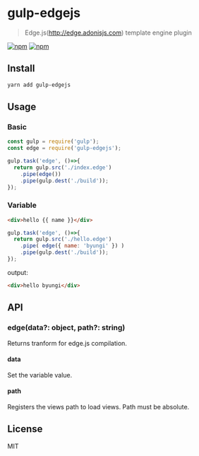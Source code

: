 # gulp-edgejs
> Edge.js(http://edge.adonisjs.com) template engine plugin 

[![npm](https://img.shields.io/npm/v/gulp-edgejs.svg?style=flat-square)](https://www.npmjs.com/package/gulp-edgejs)
[![npm](https://img.shields.io/npm/dt/gulp-edgejs.svg?style=flat-square)](https://www.npmjs.com/package/gulp-edgejs)

## Install
```sh
yarn add gulp-edgejs
```

## Usage
### Basic
```js
const gulp = require('gulp');
const edge = require('gulp-edgejs');

gulp.task('edge', ()=>{
  return gulp.src('./index.edge')
    .pipe(edge())
    .pipe(gulp.dest('./build'));
});
```

### Variable
```html
<div>hello {{ name }}</div>
```
```js
gulp.task('edge', ()=>{
  return gulp.src('./hello.edge')
    .pipe( edge({ name: 'byungi' }) )
    .pipe(gulp.dest('./build'));
});
```
output:
```html
<div>hello byungi</div>
```

## API
### edge(data?: object, path?: string)
Returns tranform for edge.js compilation.

#### data
Set the variable value.

#### path
Registers the views path to load views. Path must be absolute.

## License
MIT